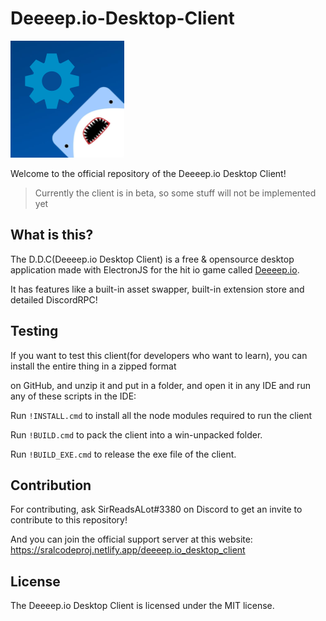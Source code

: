 # Deeeep.io-Desktop-Client
![Logo](/build/set.png)


Welcome to the official repository of the Deeeep.io Desktop Client!
> Currently the client is in beta, so some stuff will not be implemented yet

## What is this?

The D.D.C(Deeeep.io Desktop Client) is a free & opensource desktop application made with ElectronJS for the hit io game called [Deeeep.io](https://deeeep.io).

It has features like a built-in asset swapper, built-in extension store and detailed DiscordRPC!


## Testing
If you want to test this client(for developers who want to learn), you can install the entire thing in a zipped format

on GitHub, and unzip it and put in a folder, and open it in any IDE and run any of these scripts in the IDE:

Run `!INSTALL.cmd` to install all the node modules required to run the client

Run `!BUILD.cmd` to pack the client into a win-unpacked folder.

Run `!BUILD_EXE.cmd` to release the exe file of the client.


## Contribution
For contributing, ask SirReadsALot#3380 on Discord to get an invite to contribute to this repository!

And you can join the official support server at this website: https://sralcodeproj.netlify.app/deeeep.io_desktop_client


## License
The Deeeep.io Desktop Client is licensed under the MIT license.
